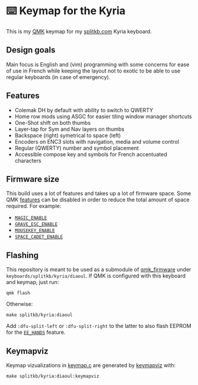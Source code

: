 # :keyboard: Keymap for the Kyria
This is my [QMK][1] keymap for my [splitkb.com][2] Kyria keyboard.

## Design goals
Main focus is English and (vim) programming with some concerns for ease of use
in French while keeping the layout not to exotic to be able to use regular
keyboards (in case of emergency).

## Features
- Colemak DH by default with ability to switch to QWERTY
- Home row mods using ASGC for easier tiling window manager shortcuts
- One-Shot shift on both thumbs
- Layer-tap for Sym and Nav layers on thumbs
- Backspace (right) symetrical to space (left)
- Encoders on ENC3 slots with navigation, media and volume control
- Regular (QWERTY) number and symbol placement
- Accessible compose key and symbols for French accentuated characters

## Firmware size
This build uses a lot of features and takes up a lot of firmware space. Some
QMK [features][3] can be disabled in order to reduce the total amount of space
required. For example:

- [`MAGIC_ENABLE`](https://docs.qmk.fm/#/keycodes_magic)
- [`GRAVE_ESC_ENABLE`](https://docs.qmk.fm/#/feature_grave_esc)
- [`MOUSEKEY_ENABLE`](https://docs.qmk.fm/#/feature_mouse_keys)
- [`SPACE_CADET_ENABLE`](https://docs.qmk.fm/#/feature_space_cadet)

## Flashing
This repository is meant to be used as a submodule of [qmk_firmware][4] under
`keyboards/splitkb/kyria/diaoul`.
If QMK is configured with this keyboard and keymap, just run:
```
qmk flash
```
Otherwise:
```
make splitkb/kyria:diaoul
```
Add `:dfu-split-left` or `:dfu-split-right` to the latter to also flash EEPROM
for the [`EE_HANDS`][5] feature.

## Keymapviz
Keymap vizualizations in [keymap.c](keymap.c) are generated by [keymapviz][6]
with:
```
make splitkb/kyria:diaoul:keymapviz
```

[1]: https://qmk.fm/
[2]: https://splitkb.com/
[3]: https://docs.qmk.fm/#/config_options?id=feature-options
[4]: https://github.com/qmk/qmk_firmware
[5]: https://docs.qmk.fm/#/feature_split_keyboard?id=handedness-by-eeprom
[6]: https://github.com/yskoht/keymapviz
